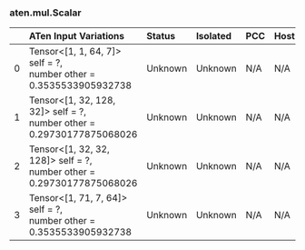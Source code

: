 ### aten.mul.Scalar
|    | ATen Input Variations                                                    | Status   | Isolated   | PCC   | Host   |
|---:|:-------------------------------------------------------------------------|:---------|:-----------|:------|:-------|
|  0 | Tensor<[1, 1, 64, 7]> self = ?,<br>number other = 0.3535533905932738     | Unknown  | Unknown    | N/A   | N/A    |
|  1 | Tensor<[1, 32, 128, 32]> self = ?,<br>number other = 0.29730177875068026 | Unknown  | Unknown    | N/A   | N/A    |
|  2 | Tensor<[1, 32, 32, 128]> self = ?,<br>number other = 0.29730177875068026 | Unknown  | Unknown    | N/A   | N/A    |
|  3 | Tensor<[1, 71, 7, 64]> self = ?,<br>number other = 0.3535533905932738    | Unknown  | Unknown    | N/A   | N/A    |

